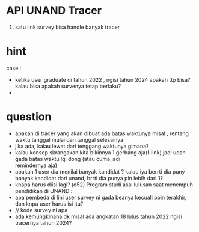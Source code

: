 # API UNAND Tracer

1. satu link survey bisa handle banyak tracer


# hint
case :
- ketika user graduate di tahun 2022 , ngisi tahun 2024  apakah ttp bisa? kalau bisa apakah survenya tetap berlaku?
- 


# question
- apakah di tracer yang akan dibuat ada batas waktunya misal , rentang waktu tanggal mulai dan tanggal selesainya
- jika ada, kalau lewat dari tenggang waktunya gimana?
- kalau konsep skrangakan kita bikinnya 1 gerbang aja(1 link) jadi udah gada batas waktu lgi dong (atau cuma jadi  
  remindernya aja)
- apakah 1 user dia menilai banyak kandidat ? kalau iya berrti dia puny banyak kandidat dari unand, brrti dia punya
  pin lebih dari 1?
- knapa harus diisi lagi? (d52) Program studi asal lulusan saat menempuh pendidikan di UNAND :
- apa pembeda di lini user survey ni gada beanya kecuali poin terakhir, dan knpa user harus isi itu?
- // kode survey ni apa
- ada kemungkinana dk misal ada angkatan 18 lulus tahun 2022 ngisi tracernya tahun 2024?

